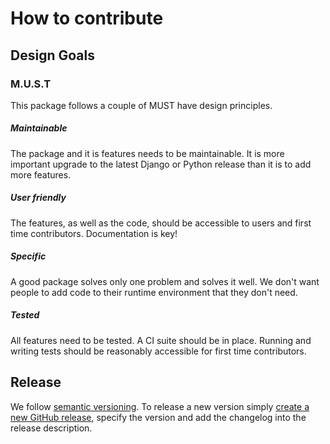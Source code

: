 # How to contribute

## Design Goals

### M.U.S.T

This package follows a couple of MUST have design principles.

##### Maintainable

The package and it is features needs to be maintainable. It is more important
upgrade to the latest Django or Python release than it is to add more
features.

##### User friendly

The features, as well as the code, should be accessible to users and first time
contributors. Documentation is key!

##### Specific

A good package solves only one problem and solves it well. We don't want people
to add code to their runtime environment that they don't need.

##### Tested

All features need to be tested. A CI suite should be in place. Running and
writing tests should be reasonably accessible for first time contributors.


## Release

We follow [semantic versioning](https://semver.org/). To release a new version
simply [create a new GitHub release][create-release], specify the version and
add the changelog into the release description.

[create-release]: https://github.com/codingjoe/joeflow/releases/new
